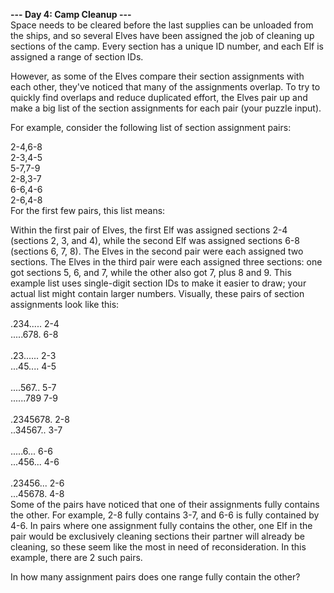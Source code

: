 **--- Day 4: Camp Cleanup ---** <br>
Space needs to be cleared before the last supplies can be unloaded from the ships, and so several Elves have been assigned the job of cleaning up sections of the camp. Every section has a unique ID number, and each Elf is assigned a range of section IDs.

However, as some of the Elves compare their section assignments with each other, they've noticed that many of the assignments overlap. To try to quickly find overlaps and reduce duplicated effort, the Elves pair up and make a big list of the section assignments for each pair (your puzzle input).

For example, consider the following list of section assignment pairs:

2-4,6-8 <br>
2-3,4-5 <br>
5-7,7-9 <br>
2-8,3-7 <br>
6-6,4-6 <br>
2-6,4-8 <br>
For the first few pairs, this list means:

Within the first pair of Elves, the first Elf was assigned sections 2-4 (sections 2, 3, and 4), while the second Elf was assigned sections 6-8 (sections 6, 7, 8).
The Elves in the second pair were each assigned two sections.
The Elves in the third pair were each assigned three sections: one got sections 5, 6, and 7, while the other also got 7, plus 8 and 9.
This example list uses single-digit section IDs to make it easier to draw; your actual list might contain larger numbers. Visually, these pairs of section assignments look like this:

.234.....  2-4 <br>
.....678.  6-8 <br>
 <br>
.23......  2-3 <br>
...45....  4-5 <br>
 <br>
....567..  5-7 <br>
......789  7-9 <br>
 <br>
.2345678.  2-8 <br>
..34567..  3-7 <br>
 <br>
.....6...  6-6 <br>
...456...  4-6 <br>
 <br>
.23456...  2-6 <br>
...45678.  4-8 <br>
Some of the pairs have noticed that one of their assignments fully contains the other. For example, 2-8 fully contains 3-7, and 6-6 is fully contained by 4-6. In pairs where one assignment fully contains the other, one Elf in the pair would be exclusively cleaning sections their partner will already be cleaning, so these seem like the most in need of reconsideration. In this example, there are 2 such pairs.

In how many assignment pairs does one range fully contain the other?
